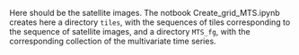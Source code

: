Here should be the satellite images.
The notbook Create_grid_MTS.ipynb creates here a directory `tiles`, with the sequences of tiles corresponding to the sequence of satellite images, and a directory `MTS_fg`, with the corresponding collection of the multivariate time series.
